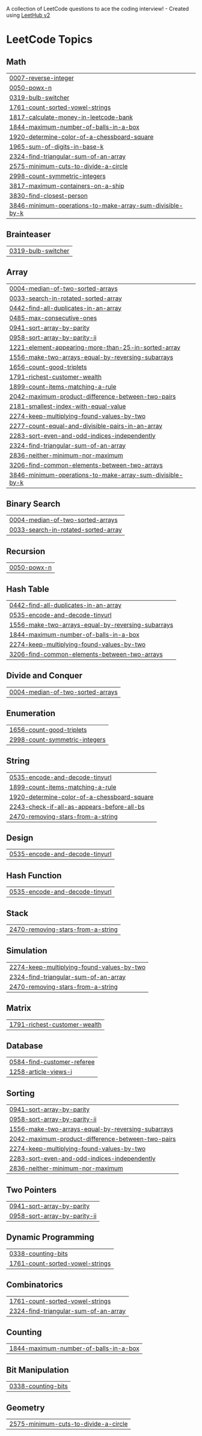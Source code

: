 A collection of LeetCode questions to ace the coding interview! - Created using [LeetHub v2](https://github.com/arunbhardwaj/LeetHub-2.0)
<!---LeetCode Topics Start-->
# LeetCode Topics
## Math
|  |
| ------- |
| [0007-reverse-integer](https://github.com/vanthiyan7/LeetCode/tree/master/0007-reverse-integer) |
| [0050-powx-n](https://github.com/vanthiyan7/LeetCode/tree/master/0050-powx-n) |
| [0319-bulb-switcher](https://github.com/vanthiyan7/LeetCode/tree/master/0319-bulb-switcher) |
| [1761-count-sorted-vowel-strings](https://github.com/vanthiyan7/LeetCode/tree/master/1761-count-sorted-vowel-strings) |
| [1817-calculate-money-in-leetcode-bank](https://github.com/vanthiyan7/LeetCode/tree/master/1817-calculate-money-in-leetcode-bank) |
| [1844-maximum-number-of-balls-in-a-box](https://github.com/vanthiyan7/LeetCode/tree/master/1844-maximum-number-of-balls-in-a-box) |
| [1920-determine-color-of-a-chessboard-square](https://github.com/vanthiyan7/LeetCode/tree/master/1920-determine-color-of-a-chessboard-square) |
| [1965-sum-of-digits-in-base-k](https://github.com/vanthiyan7/LeetCode/tree/master/1965-sum-of-digits-in-base-k) |
| [2324-find-triangular-sum-of-an-array](https://github.com/vanthiyan7/LeetCode/tree/master/2324-find-triangular-sum-of-an-array) |
| [2575-minimum-cuts-to-divide-a-circle](https://github.com/vanthiyan7/LeetCode/tree/master/2575-minimum-cuts-to-divide-a-circle) |
| [2998-count-symmetric-integers](https://github.com/vanthiyan7/LeetCode/tree/master/2998-count-symmetric-integers) |
| [3817-maximum-containers-on-a-ship](https://github.com/vanthiyan7/LeetCode/tree/master/3817-maximum-containers-on-a-ship) |
| [3830-find-closest-person](https://github.com/vanthiyan7/LeetCode/tree/master/3830-find-closest-person) |
| [3846-minimum-operations-to-make-array-sum-divisible-by-k](https://github.com/vanthiyan7/LeetCode/tree/master/3846-minimum-operations-to-make-array-sum-divisible-by-k) |
## Brainteaser
|  |
| ------- |
| [0319-bulb-switcher](https://github.com/vanthiyan7/LeetCode/tree/master/0319-bulb-switcher) |
## Array
|  |
| ------- |
| [0004-median-of-two-sorted-arrays](https://github.com/vanthiyan7/LeetCode/tree/master/0004-median-of-two-sorted-arrays) |
| [0033-search-in-rotated-sorted-array](https://github.com/vanthiyan7/LeetCode/tree/master/0033-search-in-rotated-sorted-array) |
| [0442-find-all-duplicates-in-an-array](https://github.com/vanthiyan7/LeetCode/tree/master/0442-find-all-duplicates-in-an-array) |
| [0485-max-consecutive-ones](https://github.com/vanthiyan7/LeetCode/tree/master/0485-max-consecutive-ones) |
| [0941-sort-array-by-parity](https://github.com/vanthiyan7/LeetCode/tree/master/0941-sort-array-by-parity) |
| [0958-sort-array-by-parity-ii](https://github.com/vanthiyan7/LeetCode/tree/master/0958-sort-array-by-parity-ii) |
| [1221-element-appearing-more-than-25-in-sorted-array](https://github.com/vanthiyan7/LeetCode/tree/master/1221-element-appearing-more-than-25-in-sorted-array) |
| [1556-make-two-arrays-equal-by-reversing-subarrays](https://github.com/vanthiyan7/LeetCode/tree/master/1556-make-two-arrays-equal-by-reversing-subarrays) |
| [1656-count-good-triplets](https://github.com/vanthiyan7/LeetCode/tree/master/1656-count-good-triplets) |
| [1791-richest-customer-wealth](https://github.com/vanthiyan7/LeetCode/tree/master/1791-richest-customer-wealth) |
| [1899-count-items-matching-a-rule](https://github.com/vanthiyan7/LeetCode/tree/master/1899-count-items-matching-a-rule) |
| [2042-maximum-product-difference-between-two-pairs](https://github.com/vanthiyan7/LeetCode/tree/master/2042-maximum-product-difference-between-two-pairs) |
| [2181-smallest-index-with-equal-value](https://github.com/vanthiyan7/LeetCode/tree/master/2181-smallest-index-with-equal-value) |
| [2274-keep-multiplying-found-values-by-two](https://github.com/vanthiyan7/LeetCode/tree/master/2274-keep-multiplying-found-values-by-two) |
| [2277-count-equal-and-divisible-pairs-in-an-array](https://github.com/vanthiyan7/LeetCode/tree/master/2277-count-equal-and-divisible-pairs-in-an-array) |
| [2283-sort-even-and-odd-indices-independently](https://github.com/vanthiyan7/LeetCode/tree/master/2283-sort-even-and-odd-indices-independently) |
| [2324-find-triangular-sum-of-an-array](https://github.com/vanthiyan7/LeetCode/tree/master/2324-find-triangular-sum-of-an-array) |
| [2836-neither-minimum-nor-maximum](https://github.com/vanthiyan7/LeetCode/tree/master/2836-neither-minimum-nor-maximum) |
| [3206-find-common-elements-between-two-arrays](https://github.com/vanthiyan7/LeetCode/tree/master/3206-find-common-elements-between-two-arrays) |
| [3846-minimum-operations-to-make-array-sum-divisible-by-k](https://github.com/vanthiyan7/LeetCode/tree/master/3846-minimum-operations-to-make-array-sum-divisible-by-k) |
## Binary Search
|  |
| ------- |
| [0004-median-of-two-sorted-arrays](https://github.com/vanthiyan7/LeetCode/tree/master/0004-median-of-two-sorted-arrays) |
| [0033-search-in-rotated-sorted-array](https://github.com/vanthiyan7/LeetCode/tree/master/0033-search-in-rotated-sorted-array) |
## Recursion
|  |
| ------- |
| [0050-powx-n](https://github.com/vanthiyan7/LeetCode/tree/master/0050-powx-n) |
## Hash Table
|  |
| ------- |
| [0442-find-all-duplicates-in-an-array](https://github.com/vanthiyan7/LeetCode/tree/master/0442-find-all-duplicates-in-an-array) |
| [0535-encode-and-decode-tinyurl](https://github.com/vanthiyan7/LeetCode/tree/master/0535-encode-and-decode-tinyurl) |
| [1556-make-two-arrays-equal-by-reversing-subarrays](https://github.com/vanthiyan7/LeetCode/tree/master/1556-make-two-arrays-equal-by-reversing-subarrays) |
| [1844-maximum-number-of-balls-in-a-box](https://github.com/vanthiyan7/LeetCode/tree/master/1844-maximum-number-of-balls-in-a-box) |
| [2274-keep-multiplying-found-values-by-two](https://github.com/vanthiyan7/LeetCode/tree/master/2274-keep-multiplying-found-values-by-two) |
| [3206-find-common-elements-between-two-arrays](https://github.com/vanthiyan7/LeetCode/tree/master/3206-find-common-elements-between-two-arrays) |
## Divide and Conquer
|  |
| ------- |
| [0004-median-of-two-sorted-arrays](https://github.com/vanthiyan7/LeetCode/tree/master/0004-median-of-two-sorted-arrays) |
## Enumeration
|  |
| ------- |
| [1656-count-good-triplets](https://github.com/vanthiyan7/LeetCode/tree/master/1656-count-good-triplets) |
| [2998-count-symmetric-integers](https://github.com/vanthiyan7/LeetCode/tree/master/2998-count-symmetric-integers) |
## String
|  |
| ------- |
| [0535-encode-and-decode-tinyurl](https://github.com/vanthiyan7/LeetCode/tree/master/0535-encode-and-decode-tinyurl) |
| [1899-count-items-matching-a-rule](https://github.com/vanthiyan7/LeetCode/tree/master/1899-count-items-matching-a-rule) |
| [1920-determine-color-of-a-chessboard-square](https://github.com/vanthiyan7/LeetCode/tree/master/1920-determine-color-of-a-chessboard-square) |
| [2243-check-if-all-as-appears-before-all-bs](https://github.com/vanthiyan7/LeetCode/tree/master/2243-check-if-all-as-appears-before-all-bs) |
| [2470-removing-stars-from-a-string](https://github.com/vanthiyan7/LeetCode/tree/master/2470-removing-stars-from-a-string) |
## Design
|  |
| ------- |
| [0535-encode-and-decode-tinyurl](https://github.com/vanthiyan7/LeetCode/tree/master/0535-encode-and-decode-tinyurl) |
## Hash Function
|  |
| ------- |
| [0535-encode-and-decode-tinyurl](https://github.com/vanthiyan7/LeetCode/tree/master/0535-encode-and-decode-tinyurl) |
## Stack
|  |
| ------- |
| [2470-removing-stars-from-a-string](https://github.com/vanthiyan7/LeetCode/tree/master/2470-removing-stars-from-a-string) |
## Simulation
|  |
| ------- |
| [2274-keep-multiplying-found-values-by-two](https://github.com/vanthiyan7/LeetCode/tree/master/2274-keep-multiplying-found-values-by-two) |
| [2324-find-triangular-sum-of-an-array](https://github.com/vanthiyan7/LeetCode/tree/master/2324-find-triangular-sum-of-an-array) |
| [2470-removing-stars-from-a-string](https://github.com/vanthiyan7/LeetCode/tree/master/2470-removing-stars-from-a-string) |
## Matrix
|  |
| ------- |
| [1791-richest-customer-wealth](https://github.com/vanthiyan7/LeetCode/tree/master/1791-richest-customer-wealth) |
## Database
|  |
| ------- |
| [0584-find-customer-referee](https://github.com/vanthiyan7/LeetCode/tree/master/0584-find-customer-referee) |
| [1258-article-views-i](https://github.com/vanthiyan7/LeetCode/tree/master/1258-article-views-i) |
## Sorting
|  |
| ------- |
| [0941-sort-array-by-parity](https://github.com/vanthiyan7/LeetCode/tree/master/0941-sort-array-by-parity) |
| [0958-sort-array-by-parity-ii](https://github.com/vanthiyan7/LeetCode/tree/master/0958-sort-array-by-parity-ii) |
| [1556-make-two-arrays-equal-by-reversing-subarrays](https://github.com/vanthiyan7/LeetCode/tree/master/1556-make-two-arrays-equal-by-reversing-subarrays) |
| [2042-maximum-product-difference-between-two-pairs](https://github.com/vanthiyan7/LeetCode/tree/master/2042-maximum-product-difference-between-two-pairs) |
| [2274-keep-multiplying-found-values-by-two](https://github.com/vanthiyan7/LeetCode/tree/master/2274-keep-multiplying-found-values-by-two) |
| [2283-sort-even-and-odd-indices-independently](https://github.com/vanthiyan7/LeetCode/tree/master/2283-sort-even-and-odd-indices-independently) |
| [2836-neither-minimum-nor-maximum](https://github.com/vanthiyan7/LeetCode/tree/master/2836-neither-minimum-nor-maximum) |
## Two Pointers
|  |
| ------- |
| [0941-sort-array-by-parity](https://github.com/vanthiyan7/LeetCode/tree/master/0941-sort-array-by-parity) |
| [0958-sort-array-by-parity-ii](https://github.com/vanthiyan7/LeetCode/tree/master/0958-sort-array-by-parity-ii) |
## Dynamic Programming
|  |
| ------- |
| [0338-counting-bits](https://github.com/vanthiyan7/LeetCode/tree/master/0338-counting-bits) |
| [1761-count-sorted-vowel-strings](https://github.com/vanthiyan7/LeetCode/tree/master/1761-count-sorted-vowel-strings) |
## Combinatorics
|  |
| ------- |
| [1761-count-sorted-vowel-strings](https://github.com/vanthiyan7/LeetCode/tree/master/1761-count-sorted-vowel-strings) |
| [2324-find-triangular-sum-of-an-array](https://github.com/vanthiyan7/LeetCode/tree/master/2324-find-triangular-sum-of-an-array) |
## Counting
|  |
| ------- |
| [1844-maximum-number-of-balls-in-a-box](https://github.com/vanthiyan7/LeetCode/tree/master/1844-maximum-number-of-balls-in-a-box) |
## Bit Manipulation
|  |
| ------- |
| [0338-counting-bits](https://github.com/vanthiyan7/LeetCode/tree/master/0338-counting-bits) |
## Geometry
|  |
| ------- |
| [2575-minimum-cuts-to-divide-a-circle](https://github.com/vanthiyan7/LeetCode/tree/master/2575-minimum-cuts-to-divide-a-circle) |
<!---LeetCode Topics End-->